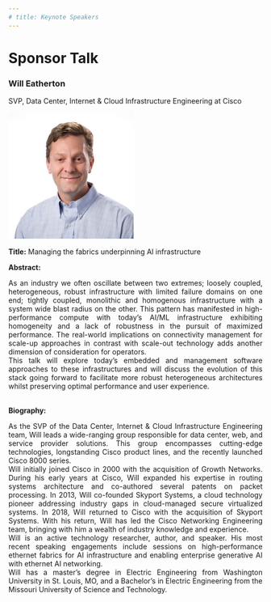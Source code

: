 ```yaml
---
# title: Keynote Speakers
---
```

# Sponsor Talk

### Will Eatherton

SVP, Data Center, Internet & Cloud Infrastructure Engineering at Cisco

<img src="/assets/img/cisco-will.jpg" style="width:auto; height:250px;">

**Title:** Managing the fabrics underpinning AI infrastructure

**Abstract:** 
<div style="text-align: justify; text-indent: 0em;">
As an industry we often oscillate between two extremes; loosely coupled, heterogeneous, robust infrastructure with limited failure domains on one end; tightly coupled, monolithic and homogenous infrastructure with a system wide blast radius on the other. This pattern has manifested in high-performance compute with today’s AI/ML infrastructure exhibiting homogeneity and a lack of robustness in the pursuit of maximized performance. The real-world implications on connectivity management for scale-up approaches in contrast with scale-out technology adds another dimension of consideration for operators.
<br>
This talk will explore today’s embedded and management software approaches to these infrastructures and will discuss the evolution of this stack going forward to facilitate more robust heterogeneous architectures whilst preserving optimal performance and user experience. 
</div>
<br>

**Biography:** 
<div style="text-align: justify; text-indent: 0em;">
As the SVP of the Data Center, Internet & Cloud Infrastructure Engineering team, Will leads a wide-ranging group responsible for data center, web, and service provider solutions. This group encompasses cutting-edge technologies, longstanding Cisco product lines, and the recently launched Cisco 8000 series.
<br>
Will initially joined Cisco in 2000 with the acquisition of Growth Networks. During his early years at Cisco, Will expanded his expertise in routing systems architecture and co-authored several patents on packet processing. In 2013, Will co-founded Skyport Systems, a cloud technology pioneer addressing industry gaps in cloud-managed secure virtualized systems. In 2018, Will returned to Cisco with the acquisition of Skyport Systems. With his return, Will has led the Cisco Networking Engineering team, bringing with him a wealth of industry knowledge and experience.
<br>
Will is an active technology researcher, author, and speaker. His most recent speaking engagements include sessions on high-performance ethernet fabrics for AI infrastructure and enabling enterprise generative AI with ethernet AI networking.
<br>
Will has a master’s degree in Electric Engineering from Washington University in St. Louis, MO, and a Bachelor’s in Electric Engineering from the Missouri University of Science and Technology.
</div>
